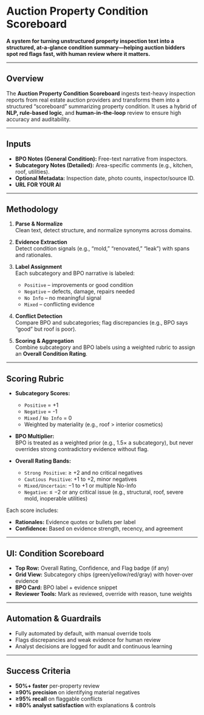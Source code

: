 # Auction Property Condition Scoreboard

**A system for turning unstructured property inspection text into a structured, at-a-glance condition summary—helping auction bidders spot red flags fast, with human review where it matters.**

---

## Overview

The **Auction Property Condition Scoreboard** ingests text-heavy inspection reports from real estate auction providers and transforms them into a structured “scoreboard” summarizing property condition. It uses a hybrid of **NLP, rule-based logic**, and **human-in-the-loop** review to ensure high accuracy and auditability.

---

## Inputs

- **BPO Notes (General Condition):** Free-text narrative from inspectors.
- **Subcategory Notes (Detailed):** Area-specific comments (e.g., kitchen, roof, utilities).
- **Optional Metadata:** Inspection date, photo counts, inspector/source ID.
- **URL FOR YOUR AI**

---

## Methodology

1. **Parse & Normalize**  
   Clean text, detect structure, and normalize synonyms across domains.

2. **Evidence Extraction**  
   Detect condition signals (e.g., “mold,” “renovated,” “leak”) with spans and rationales.

3. **Label Assignment**  
   Each subcategory and BPO narrative is labeled:
   - `Positive` – improvements or good condition
   - `Negative` – defects, damage, repairs needed
   - `No Info` – no meaningful signal
   - `Mixed` – conflicting evidence

4. **Conflict Detection**  
   Compare BPO and subcategories; flag discrepancies (e.g., BPO says “good” but roof is poor).

5. **Scoring & Aggregation**  
   Combine subcategory and BPO labels using a weighted rubric to assign an **Overall Condition Rating**.

---

## Scoring Rubric

- **Subcategory Scores:**
  - `Positive` = +1  
  - `Negative` = -1  
  - `Mixed` / `No Info` = 0  
  - Weighted by materiality (e.g., roof > interior cosmetics)

- **BPO Multiplier:**  
  BPO is treated as a weighted prior (e.g., 1.5× a subcategory), but never overrides strong contradictory evidence without flag.

- **Overall Rating Bands:**
  - `Strong Positive`: ≥ +2 and no critical negatives
  - `Cautious Positive`: +1 to +2, minor negatives
  - `Mixed/Uncertain`: −1 to +1 or multiple No-Info
  - `Negative`: ≤ −2 or any critical issue (e.g., structural, roof, severe mold, inoperable utilities)

Each score includes:
- **Rationales:** Evidence quotes or bullets per label
- **Confidence:** Based on evidence strength, recency, and agreement

---

## UI: Condition Scoreboard

- **Top Row:** Overall Rating, Confidence, and Flag badge (if any)
- **Grid View:** Subcategory chips (green/yellow/red/gray) with hover-over evidence
- **BPO Card:** BPO label + evidence snippet
- **Reviewer Tools:** Mark as reviewed, override with reason, tune weights

---

## Automation & Guardrails

- Fully automated by default, with manual override tools
- Flags discrepancies and weak evidence for human review
- Analyst decisions are logged for audit and continuous learning

---

## Success Criteria

- **50%+ faster** per-property review  
- **≥90% precision** on identifying material negatives  
- **≥95% recall** on flaggable conflicts  
- **≥80% analyst satisfaction** with explanations & controls  


